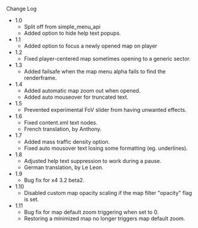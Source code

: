 
Change Log

* 1.0
  - Split off from simple_menu_api
  - Added option to hide help text popups.
* 1.1
  - Added option to focus a newly opened map on player
* 1.2
  - Fixed player-centered map sometimes opening to a generic sector.
* 1.3
  - Added failsafe when the map menu alpha fails to find the renderframe.
* 1.4
  - Added automatic map zoom out when opened.
  - Added auto mouseover for truncated text.
* 1.5
  - Prevented experimental FoV slider from having unwanted effects.
* 1.6
  - Fixed content.xml text nodes.
  - French translation, by Anthony.
* 1.7
  - Added mass traffic density option.
  - Fixed auto mousover text losing some formatting (eg. underlines).
* 1.8
  - Adjusted help text suppression to work during a pause.
  - German translation, by Le Leon.
* 1.9
  - Bug fix for x4 3.2 beta2.
* 1.10
  - Disabled custom map opacity scaling if the map filter "opacity" flag is set.
* 1.11
  - Bug fix for map default zoom triggering when set to 0.
  - Restoring a minimized map no longer triggers map default zoom.